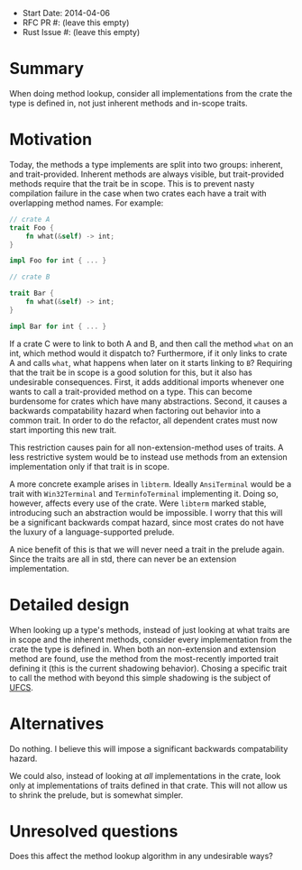 - Start Date: 2014-04-06
- RFC PR #: (leave this empty)
- Rust Issue #: (leave this empty)

# Summary

When doing method lookup, consider all implementations from the crate the type
is defined in, not just inherent methods and in-scope traits.

# Motivation

Today, the methods a type implements are split into two groups: inherent, and
trait-provided. Inherent methods are always visible, but trait-provided
methods require that the trait be in scope. This is to prevent nasty
compilation failure in the case when two crates each have a trait with
overlapping method names. For example:

```rust
// crate A
trait Foo {
    fn what(&self) -> int;
}

impl Foo for int { ... }

// crate B

trait Bar {
    fn what(&self) -> int;
}

impl Bar for int { ... }
```

If a crate C were to link to both A and B, and then call the method `what` on
an int, which method would it dispatch to? Furthermore, if it only links to
crate A and calls `what`, what happens when later on it starts linking to `B`?
Requiring that the trait be in scope is a good solution for this, but it also
has undesirable consequences. First, it adds additional imports whenever one
wants to call a trait-provided method on a type. This can become burdensome
for crates which have many abstractions. Second, it causes a backwards
compatability hazard when factoring out behavior into a common trait. In order
to do the refactor, all dependent crates must now start importing this new
trait.

This restriction causes pain for all non-extension-method uses of traits. A
less restrictive system would be to instead use methods from an extension
implementation only if that trait is in scope.

A more concrete example arises in `libterm`. Ideally `AnsiTerminal` would be a
trait with `Win32Terminal` and `TerminfoTerminal` implementing it. Doing so,
however, affects every use of the crate. Were `libterm` marked stable,
introducing such an abstraction would be impossible. I worry that this will be
a significant backwards compat hazard, since most crates do not have the
luxury of a language-supported prelude.

A nice benefit of this is that we will never need a trait in the prelude
again. Since the traits are all in std, there can never be an extension
implementation.

# Detailed design

When looking up a type's methods, instead of just looking at what traits are
in scope and the inherent methods, consider every implementation from the
crate the type is defined in. When both an non-extension and extension method
are found, use the method from the most-recently imported trait defining it
(this is the current shadowing behavior). Chosing a specific trait to call the
method with beyond this simple shadowing is the subject of
[UFCS](https://github.com/rust-lang/rfcs/pull/4).

# Alternatives

Do nothing. I believe this will impose a significant backwards compatability
hazard.

We could also, instead of looking at *all* implementations in the crate, look
only at implementations of traits defined in that crate. This will not allow
us to shrink the prelude, but is somewhat simpler.

# Unresolved questions

Does this affect the method lookup algorithm in any undesirable ways?
